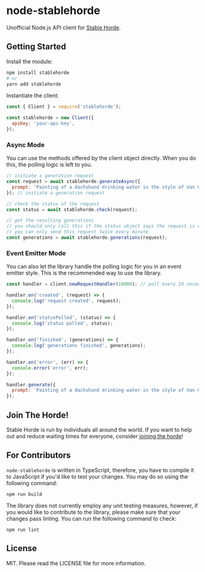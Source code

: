 # node-stablehorde

Unofficial Node.js API client for [Stable Horde][stablehorde-url].

## Getting Started

Install the module:

```bash
npm install stablehorde
# or
yarn add stablehorde
```

Instantiate the client:

```js
const { Client } = require('stablehorde');

const stablehorde = new Client({
  apiKey: 'your-api-key',
});
```

### Async Mode

You can use the methods offered by the client object directly. When you do this,
the polling logic is left to you.

```js
// initiate a generation request
const request = await stablehorde.generateAsync({
  prompt: 'Painting of a dachshund drinking water in the style of Van Gogh',
}); // initiate a generation request

// check the status of the request
const status = await stablehorde.check(request);

// get the resulting generations
// you should only call this if the status object says the request is complete
// you can only send this request twice every minute
const generations = await stablehorde.generations(request);
```

### Event Emitter Mode

You can also let the library handle the polling logic for you in an event
emitter style. This is the recommended way to use the library.

```js
const handler = client.newRequestHandler(10000); // poll every 10 seconds

handler.on('created', (request) => {
  console.log('request created', request);
});

handler.on('statusPolled', (status) => {
  console.log('status polled', status);
});

handler.on('finished', (generations) => {
  console.log('generations finished', generations);
});

handler.on('error', (err) => {
  console.error('error', err);
});

handler.generate({
  prompt: 'Painting of a dachshund drinking water in the style of Van Gogh',
});
```

## Join The Horde!

Stable Horde is run by individuals all around the world. If you want to help
out and reduce waiting times for everyone, consider [joining the horde][join-horde-url]!

## For Contributors

`node-stablehorde` is written in TypeScript, therefore, you have to compile it
to JavaScript if you'd like to test your changes. You may do so using the
following command:

```
npm run build
```

The library does not currently employ any unit testing measures, however, if you
would like to contribute to the library, please make sure that your changes pass
linting. You can run the following command to check:

```
npm run lint
```

## License

MIT. Please read the LICENSE file for more information.

[stablehorde-url]: https://stablehorde.net/
[join-horde-url]: https://github.com/db0/AI-Horde/blob/main/README_StableHorde.md
